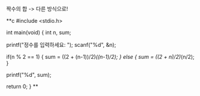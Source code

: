 짝수의 합 -> 다른 방식으로!

**c
#include <stdio.h>

int main(void) {
   int n, sum;

   printf("정수를 입력하세요: ");
   scanf("%d", &n);

   if(n % 2 == 1) {
      sum = ((2 + (n-1))/2)*((n-1)/2);
   }
   else {
      sum = ((2 + n)/2)*(n/2);
   }

   printf("%d", sum);

   return 0;
}
**
